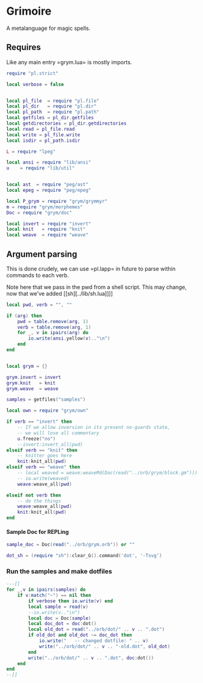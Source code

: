 # Grimoire 
A metalanguage for magic spells.

## Requires
Like any main entry =grym.lua= is mostly imports.

```lua
require "pl.strict"

local verbose = false


local pl_file  = require "pl.file"
local pl_dir   = require "pl.dir"
local pl_path  = require "pl.path"
local getfiles = pl_dir.getfiles
local getdirectories = pl_dir.getdirectories
local read = pl_file.read
local write = pl_file.write
local isdir = pl_path.isdir

L = require "lpeg"

local ansi = require "lib/ansi"
u    = require "lib/util"


local ast  = require "peg/ast"
local epeg = require "peg/epeg"

local P_grym = require "grym/grymmyr" 
m = require "grym/morphemes"
Doc = require "grym/doc"

local invert = require "invert"
local knit   = require "knit"
local weave  = require "weave"
```
## Argument parsing
This is done crudely, we can use =pl.lapp= in future to parse within
commands to each verb.

Note here that we pass in the pwd from a shell script. This may 
change, now that we've added [[sh][../lib/sh.lua]]]]

```lua
local pwd, verb = "", ""

if (arg) then
    pwd = table.remove(arg, 1)
    verb = table.remove(arg, 1)
    for _, v in ipairs(arg) do
        io.write(ansi.yellow(v).."\n")
    end
end


local grym = {}

grym.invert = invert
grym.knit   = knit
grym.weave  = weave

samples = getfiles("samples")

local own = require "grym/own"

if verb == "invert" then
    -- If we allow inversion in its present no-guards state,
    -- we will lose all commentary
    u.freeze("no")
    --invert:invert_all(pwd)
elseif verb == "knit" then
    -- knitter goes here
    knit:knit_all(pwd)
elseif verb == "weave" then
    -- local weaved = weave:weaveMd(Doc(read("../orb/grym/block.gm")))
    -- io.write(weaved)
    weave:weave_all(pwd)    

elseif not verb then
    -- do the things
    weave:weave_all(pwd)
    knit:knit_all(pwd)
end
```
#### Sample Doc for REPLing
```lua
sample_doc = Doc(read("../orb/grym.orb")) or ""

dot_sh = (require "sh"):clear_G().command('dot', '-Tsvg')
```
### Run the samples and make dotfiles
```lua
---[[
for _,v in ipairs(samples) do
    if v:match("~") == nil then
        if verbose then io.write(v) end
        local sample = read(v)
        --io.write(v.."\n")
        local doc = Doc(sample)
        local doc_dot = doc:dot()
        local old_dot = read("../orb/dot/" .. v .. ".dot")
        if old_dot and old_dot ~= doc_dot then
            io.write("   -- changed dotfile: " .. v)
            write("../orb/dot/" .. v .. "-old.dot", old_dot)
        end
        write("../orb/dot/" .. v .. ".dot", doc:dot())
    end
end
--]]
```

